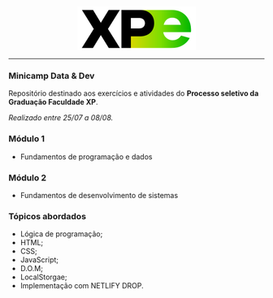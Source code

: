 <div align="center">
<img src="IMG/Logo-XP-Educacao-preta.png" alt="LOGO">
</div>

***

### Minicamp Data & Dev

Repositório destinado aos exercícios e atividades do **Processo seletivo da Graduação Faculdade XP**.

*Realizado entre 25/07 a 08/08.*

### Módulo 1
- Fundamentos de programação e dados

### Módulo 2
- Fundamentos de desenvolvimento de sistemas

### Tópicos abordados
* Lógica de programação;
* HTML;
* CSS;
* JavaScript;
* D.O.M;
* LocalStorgae;
* Implementação com NETLIFY DROP.


